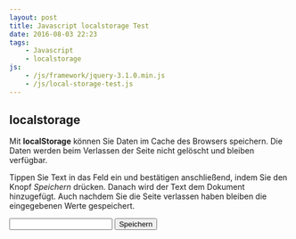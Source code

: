```yaml
---
layout: post
title: Javascript localstorage Test
date: 2016-08-03 22:23
tags:
    - Javascript
    - localstorage
js:
    - /js/framework/jquery-3.1.0.min.js
    - /js/local-storage-test.js
---
```


## localstorage

Mit **localStorage** können Sie Daten im Cache des Browsers speichern. Die Daten werden beim Verlassen der Seite nicht gelöscht und bleiben verfügbar. 

Tippen Sie Text in das Feld ein und bestätigen anschließend, indem Sie den Knopf _Speichern_ drücken. Danach wird der Text dem Dokument hinzugefügt. Auch nachdem Sie die Seite verlassen haben bleiben die eingegebenen Werte gespeichert.

<div class="input-group">
    <input type="text" class="form-control">
    <span class="input-group-btn">
        <button class="btn btn-primary" id="save" type="button">Speichern</button>
    </span>
</div>

<ul class="list-group" id="text"></ul>